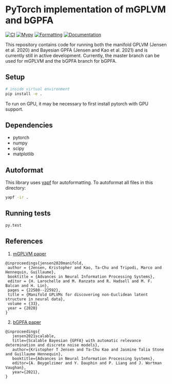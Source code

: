 # PyTorch implementation of mGPLVM and bGPFA

[![CI](https://github.com/tachukao/mgplvm-pytorch/actions/workflows/ci.yaml/badge.svg?branch=develop)](https://github.com/tachukao/mgplvm-pytorch/actions/workflows/ci.yaml/badge.svg?branch=develop)
[![Mypy](https://github.com/tachukao/mgplvm-pytorch/actions/workflows/mypy.yaml/badge.svg?branch=develop)](https://github.com/tachukao/mgplvm-pytorch/actions/workflows/mypy.yaml/badge.svg?branch=develop)
[![Formatting](https://github.com/tachukao/mgplvm-pytorch/actions/workflows/formatting.yml/badge.svg?branch=develop)](https://github.com/tachukao/mgplvm-pytorch/actions/workflows/formatting.yml/badge.svg?branch=develop)
[![Documentation](https://img.shields.io/badge/docs-latest-blue.svg)](https://tachukao.github.io/mgplvm-pytorch)

This repository contains code for running both the manifold GPLVM (Jensen et al. 2020) and Bayesian GPFA (Jensen and Kao et al. 2021) and is currently still in active development.
Currently, the master branch can be used for mGPLVM and the bGPFA branch for bGPFA.

## Setup

```sh
# inside virtual environment
pip install -e .
```

To run on GPU, it may be necessary to first install pytorch with GPU support.

## Dependencies

- pytorch
- numpy
- scipy
- matplotlib

## Autoformat

This library uses [yapf](https://github.com/google/yapf) for autoformatting.
To autoformat all files in this directory:

```sh
yapf -ir .
```

## Running tests
```sh
py.test
```


## References

1. [mGPLVM paper](https://papers.nips.cc/paper/2020/file/fedc604da8b0f9af74b6cfc0fab2163c-Paper.pdf)

```
@inproceedings{jensen2020manifold,
 author = {Jensen, Kristopher and Kao, Ta-Chu and Tripodi, Marco and Hennequin, Guillaume},
 booktitle = {Advances in Neural Information Processing Systems},
 editor = {H. Larochelle and M. Ranzato and R. Hadsell and M. F. Balcan and H. Lin},
 pages = {22580--22592},
 title = {Manifold GPLVMs for discovering non-Euclidean latent structure in neural data},
 volume = {33},
 year = {2020}
}
```
 

2. [bGPFA paper](https://www.biorxiv.org/content/10.1101/2021.06.03.446788v1)

```
@inproceedings{
   jensen2021scalable,
   title={Scalable Bayesian {GPFA} with automatic relevance determination and discrete noise models},
   author={Kristopher T Jensen and Ta-Chu Kao and Jasmine Talia Stone and Guillaume Hennequin},
   booktitle={Advances in Neural Information Processing Systems},
   editor={A. Beygelzimer and Y. Dauphin and P. Liang and J. Wortman Vaughan},
   year={2021},
}
```
